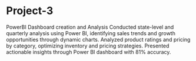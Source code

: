 # Project-3
PowerBI Dashboard creation and Analysis
Conducted state-level and quarterly analysis using Power BI, identifying sales trends and growth opportunities through dynamic charts.
Analyzed product ratings and pricing by category, optimizing inventory and pricing strategies. 
Presented actionable insights through Power BI dashboard with 81% accuracy.

